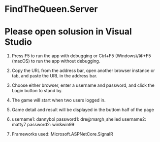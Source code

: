 # FindTheQueen.Server
# Please open solusion in Visual Studio

1. Press F5 to run the app with debugging or Ctrl+F5 (Windows)/⌘+F5 (macOS) to run the app without debugging.

2. Copy the URL from the address bar, open another browser instance or tab, and paste the URL in the address bar.

3. Choose either browser, enter a username and password, and click the Login button to stand by.

4. The game will start when two users logged in.

5. Game detail and result will be displayed in the buttom half of the page

6. username1: dannyboi password1: dre@margh_shelled       username2: matty7 password2: win&win99

7. Frameworks used: Microsoft.ASPNetCore.SignalR
